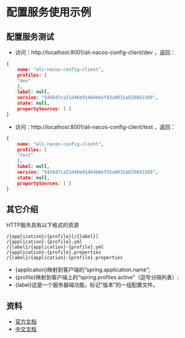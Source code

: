 # 配置服务使用示例

## 配置服务测试

- 访问：http://localhost:8001/ali-nacos-config-client/dev ，返回：

```json
{
    name: "ali-nacos-config-client",
    profiles: [
    "dev"
    ],
    label: null,
    version: "5456d7ca31d46e91464b6efd3a0831a8208413d9",
    state: null,
    propertySources: [ ]
}
```

- 访问：http://localhost:8001/ali-nacos-config-client/test ，返回：
```json
{
    name: "ali-nacos-config-client",
    profiles: [
    "test"
    ],
    label: null,
    version: "5456d7ca31d46e91464b6efd3a0831a8208413d9",
    state: null,
    propertySources: [ ]
}
```

## 其它介绍

HTTP服务具有以下格式的资源

    /{application}/{profile}[/{label}]
    /{application}-{profile}.yml
    /{label}/{application}-{profile}.yml
    /{application}-{profile}.properties
    /{label}/{application}-{profile}.properties
    
- {application}映射到客户端的“spring.application.name”;
- {profile}映射到客户端上的“spring.profiles.active”（逗号分隔列表）;
- {label}这是一个服务器端功能，标记“版本”的一组配置文件。

## 资料

- [官方文档](https://cloud.spring.io/spring-cloud-config/reference/html/)
- [中文文档](https://www.springcloud.cc/spring-cloud-config.html)
